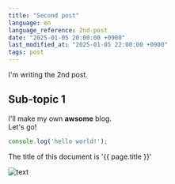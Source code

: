 ```yaml
---
title: "Second post"
language: en
language_reference: 2nd-post
date: "2025-01-05 20:00:00 +0900"
last_modified_at: "2025-01-05 22:00:00 +0900"
tags: post
---
```


I'm writing the 2nd post.

## Sub-topic 1

I'll make my own __awsome__ blog.<br/>
Let's go!

```javascript
console.log('hello world!');
```

The title of this document is '{{ page.title }}'

![text](https://picsum.photos/200)
